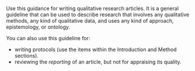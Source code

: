 Use this guidance for writing qualitative research articles. It is a general guideline that can be used to describe research that involves any qualitative methods, any kind of qualitative data, and uses any kind of approach, epistemology, or ontology.

<!-- [#TODO: All ontologies and epistemologies?]{.todo} -->
You can also use this guideline for:

* writing protocols (use the items within the Introduction and Method sections).
* reviewing the _reporting_ of an article, but not for appraising its quality.

